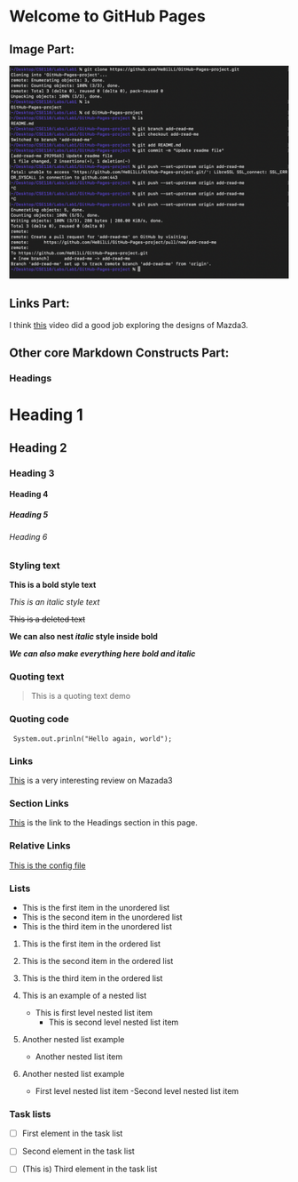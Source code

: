 # Welcome to GitHub Pages

## Image Part:

![Screenshot-Command](/index.assets/Screenshot-Command.png)



## Links Part:

I think [this](https://www.youtube.com/watch?v=w3yahl8RMJY) video did a good job exploring the designs of Mazda3.



## Other core Markdown Constructs Part:

### Headings

# Heading 1

## Heading 2

### Heading 3

#### Heading 4

##### Heading 5

###### Heading 6



### Styling text

**This is a bold style text**

*This is an italic style text*

~~This is a deleted text~~

**We can also nest _italic_ style inside bold**

***We can also make everything here bold and italic***



### Quoting text

> This is a quoting text demo



###  Quoting code

```
 System.out.prinln("Hello again, world");
```

 

### Links

[This](https://www.youtube.com/watch?v=w3yahl8RMJY) is a very interesting review on Mazada3



### Section Links
[This](#ImagePart:) is the link to the Headings section in this page.


### Relative Links

[This is the config file](_config.yml)



### Lists

- This is the first item in the unordered list
- This is the second item in the unordered list
- This is the third item in the unordered list

1. This is the first item in the ordered list
2. This is the second item in the ordered list
3. This is the third item in the ordered list

1. This is an example of a nested list
   - This is first level nested list item
     - This is second level nested list item
199. Another nested list example
     - Another nested list item
200. Another nested list example
     - First level nested list item
       -Second level nested list item

### Task lists
- [ ] First element in the task list
- [ ] Second element in the task list
- [ ] \(This is) Third element in the task list

